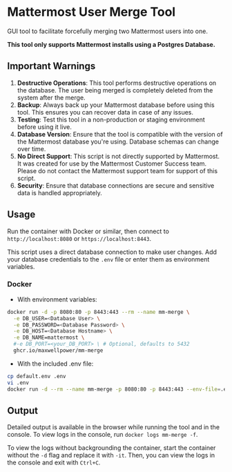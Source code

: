 # Mattermost User Merge Tool

GUI tool to facilitate forcefully merging two Mattermost users into one.

**This tool only supports Mattermost installs using a Postgres Database.**

## Important Warnings

1. **Destructive Operations**: This tool performs destructive operations on the database. The user being merged is
   completely deleted from the system after the merge.
2. **Backup**: Always back up your Mattermost database before using this tool. This ensures you can recover data in case
   of any issues.
3. **Testing**: Test this tool in a non-production or staging environment before using it live.
4. **Database Version**: Ensure that the tool is compatible with the version of the Mattermost database you're using.
   Database schemas can change over time.
5. **No Direct Support**: This script is not directly supported by Mattermost. It was created for use by the Mattermost
   Customer Success team. Please do not contact the Mattermost support team for support of this script.
6. **Security**: Ensure that database connections are secure and sensitive data is handled appropriately.

## Usage

Run the container with Docker or similar, then connect to `http://localhost:8080` or `https://localhost:8443`.

This script uses a direct database connection to make user changes. Add your database credentials to the `.env` file or
enter them as environment variables.

### Docker

- With environment variables:

```bash
docker run -d -p 8080:80 -p 8443:443 --rm --name mm-merge \
  -e DB_USER=<Database User> \
  -e DB_PASSWORD=<Database Password> \
  -e DB_HOST=<Database Hostname> \
  -e DB_NAME=mattermost \
  #-e DB_PORT=<your_DB_PORT> \ # Optional, defaults to 5432
  ghcr.io/maxwellpower/mm-merge
```

- With the included .env file:

```bash
cp default.env .env
vi .env
docker run -d --rm --name mm-merge -p 8080:80 -p 8443:443 --env-file=.env ghcr.io/maxwellpower/mm-merge
```

## Output

Detailed output is available in the browser while running the tool and in the console. To view logs in the console,
run `docker logs mm-merge -f`.

To view the logs without backgrounding the container, start the container without the `-d` flag and replace it
with `-it`. Then, you can view the logs in the console and exit with `Ctrl+C`.
